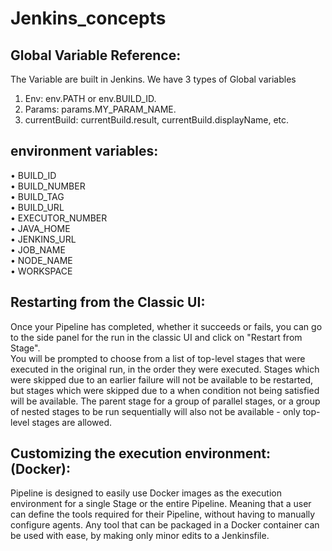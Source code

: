 # Jenkins_concepts
## Global Variable Reference: 
The Variable are built in Jenkins. We have 3 types of  Global variables
1)	Env: env.PATH or env.BUILD_ID. 
2)	Params: params.MY_PARAM_NAME.
3)	currentBuild: currentBuild.result, currentBuild.displayName, etc.
   
## environment variables:
• BUILD_ID <br>
•	BUILD_NUMBER <br>
•	BUILD_TAG <br>
•	BUILD_URL <br>
•	EXECUTOR_NUMBER <br>
•	JAVA_HOME <br>
•	JENKINS_URL <br>
•	JOB_NAME <br>
•	NODE_NAME <br>
•	WORKSPACE <br>

## Restarting from the Classic UI: <br>
Once your Pipeline has completed, whether it succeeds or fails, you can go to the side panel for the run in the classic UI and click on "Restart from Stage". <br>
You will be prompted to choose from a list of top-level stages that were executed in the original run, in the order they were executed. Stages which were skipped due to an earlier failure will not be available to be restarted, but stages which were skipped due to a when condition not being satisfied will be available. The parent stage for a group of parallel stages, or a group of nested stages to be run sequentially will also not be available - only top-level stages are allowed.
    
## Customizing the execution environment: (Docker): <br>

Pipeline is designed to easily use Docker images as the execution environment for a single Stage or the entire Pipeline. Meaning that a user can define the tools required for their Pipeline, without having to manually configure agents. Any tool that can be packaged in a Docker container can be used with ease, by making only minor edits to a Jenkinsfile.




